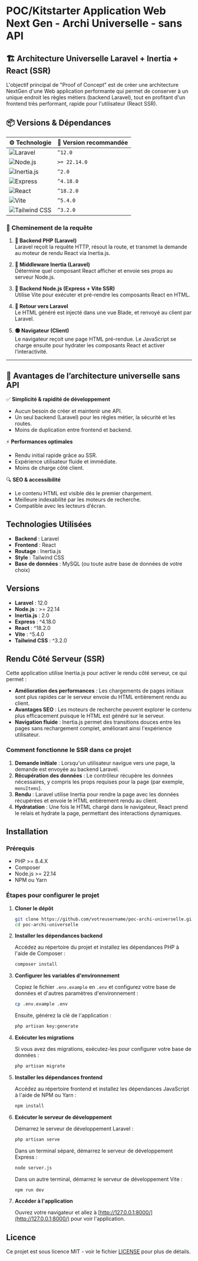 # POC/Kitstarter Application Web Next Gen - Archi Universelle - sans API

## 🏗️ Architecture Universelle Laravel + Inertia + React (SSR)

L'objectif principal de "Proof of Concept" est de créer une architecture NextGen d'une Web application performante
qui permet de conserver à un unique endroit les règles métiers (backend Laravel), tout en profitant
d'un frontend très performant, rapide pour l'utilisateur (React SSR).  

## 📦 Versions & Dépendances

| ⚙️ Technologie     | 🔢 Version recommandée |
|--------------------|------------------------|
| ![Laravel](https://img.shields.io/badge/Laravel-12.0-red?logo=laravel&logoColor=white) | `^12.0` |
| ![Node.js](https://img.shields.io/badge/Node.js-%3E%3D22.14.0-339933?logo=node.js&logoColor=white) | `>= 22.14.0` |
| ![Inertia.js](https://img.shields.io/badge/Inertia.js-2.0-800080?logo=laravel&logoColor=white) | `^2.0` |
| ![Express](https://img.shields.io/badge/Express.js-4.18.0-black?logo=express&logoColor=white) | `^4.18.0` |
| ![React](https://img.shields.io/badge/React-18.2.0-61DAFB?logo=react&logoColor=black) | `^18.2.0` |
| ![Vite](https://img.shields.io/badge/Vite-5.4.0-646CFF?logo=vite&logoColor=white) | `^5.4.0` |
| ![Tailwind CSS](https://img.shields.io/badge/TailwindCSS-3.2.0-38B2AC?logo=tailwindcss&logoColor=white) | `^3.2.0` |


### 🔁 Cheminement de la requête

1. **🔹 Backend PHP (Laravel)**  
   Laravel reçoit la requête HTTP, résout la route, et transmet la demande au moteur de rendu React via Inertia.js.

2. **🔸 Middleware Inertia (Laravel)**  
   Détermine quel composant React afficher et envoie ses props au serveur Node.js.

3. **🔹 Backend Node.js (Express + Vite SSR)**  
   Utilise Vite pour exécuter et pré-rendre les composants React en HTML.

4. **🔸 Retour vers Laravel**  
   Le HTML généré est injecté dans une vue Blade, et renvoyé au client par Laravel.

5. **🟢 Navigateur (Client)**  
   Le navigateur reçoit une page HTML pré-rendue. Le JavaScript se charge ensuite pour hydrater les composants React et activer l’interactivité.

---

## 🚀 Avantages de l’architecture universelle **sans API**

✅ **Simplicité & rapidité de développement**
- Aucun besoin de créer et maintenir une API.
- Un seul backend (Laravel) pour les règles métier, la sécurité et les routes.
- Moins de duplication entre frontend et backend.

⚡ **Performances optimales**
- Rendu initial rapide grâce au SSR.
- Expérience utilisateur fluide et immédiate.
- Moins de charge côté client.

🔍 **SEO & accessibilité**
- Le contenu HTML est visible dès le premier chargement.
- Meilleure indexabilité par les moteurs de recherche.
- Compatible avec les lecteurs d’écran.


## Technologies Utilisées

- **Backend** : Laravel
- **Frontend** : React
- **Routage** : Inertia.js
- **Style** : Tailwind CSS
- **Base de données** : MySQL (ou toute autre base de données de votre choix)

## Versions

- **Laravel** : 12.0
- **Node.js** : >= 22.14
- **Inertia.js** : 2.0
- **Express** : ^4.18.0
- **React** : ^18.2.0
- **Vite** : ^5.4.0
- **Tailwind CSS** : ^3.2.0

## Rendu Côté Serveur (SSR)

Cette application utilise Inertia.js pour activer le rendu côté serveur, ce qui permet :

- **Amélioration des performances** : Les chargements de pages initiaux sont plus rapides car le serveur envoie du HTML entièrement rendu au client.
- **Avantages SEO** : Les moteurs de recherche peuvent explorer le contenu plus efficacement puisque le HTML est généré sur le serveur.
- **Navigation fluide** : Inertia.js permet des transitions douces entre les pages sans rechargement complet, améliorant ainsi l'expérience utilisateur.

### Comment fonctionne le SSR dans ce projet

1. **Demande initiale** : Lorsqu'un utilisateur navigue vers une page, la demande est envoyée au backend Laravel.
2. **Récupération des données** : Le contrôleur récupère les données nécessaires, y compris les props requises pour la page (par exemple, `menuItems`).
3. **Rendu** : Laravel utilise Inertia pour rendre la page avec les données récupérées et envoie le HTML entièrement rendu au client.
4. **Hydratation** : Une fois le HTML chargé dans le navigateur, React prend le relais et hydrate la page, permettant des interactions dynamiques.

## Installation

### Prérequis

- PHP >= 8.4.X
- Composer
- Node.js >= 22.14
- NPM ou Yarn

### Étapes pour configurer le projet

1. **Cloner le dépôt**

   ```bash
   git clone https://github.com/votreusername/poc-archi-universelle.git
   cd poc-archi-universelle
   ```

2. **Installer les dépendances backend**

   Accédez au répertoire du projet et installez les dépendances PHP à l'aide de Composer :

   ```bash
   composer install
   ```

3. **Configurer les variables d'environnement**

   Copiez le fichier `.env.example` en `.env` et configurez votre base de données et d'autres paramètres d'environnement :

   ```bash
   cp .env.example .env
   ```

   Ensuite, générez la clé de l'application :

   ```bash
   php artisan key:generate
   ```

4. **Exécuter les migrations**

   Si vous avez des migrations, exécutez-les pour configurer votre base de données :

   ```bash
   php artisan migrate
   ```

5. **Installer les dépendances frontend**

   Accédez au répertoire frontend et installez les dépendances JavaScript à l'aide de NPM ou Yarn :

   ```bash
   npm install
   ```

6. **Exécuter le serveur de développement**

   Démarrez le serveur de développement Laravel :

   ```bash
   php artisan serve
   ```

   Dans un terminal séparé, démarrez le serveur de développement Express :

   ```bash
   node server.js
   ```

   Dans un autre terminal, démarrez le serveur de développement Vite :

   ```bash
   npm run dev

7. **Accéder à l'application**

   Ouvrez votre navigateur et allez à [http://127.0.0.1:8000/](http://127.0.0.1:8000/) pour voir l'application.

## Licence

Ce projet est sous licence MIT - voir le fichier [LICENSE](LICENSE) pour plus de détails.

